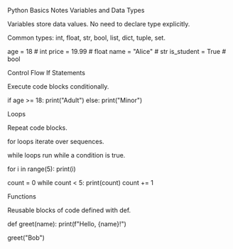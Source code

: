 Python Basics Notes
Variables and Data Types

Variables store data values. No need to declare type explicitly.

Common types: int, float, str, bool, list, dict, tuple, set.

age = 18           # int
price = 19.99      # float
name = "Alice"     # str
is_student = True  # bool

Control Flow
If Statements

Execute code blocks conditionally.

if age >= 18:
    print("Adult")
else:
    print("Minor")

Loops

Repeat code blocks.

for loops iterate over sequences.

while loops run while a condition is true.

for i in range(5):
    print(i)

count = 0
while count < 5:
    print(count)
    count += 1

Functions

Reusable blocks of code defined with def.

def greet(name):
    print(f"Hello, {name}!")

greet("Bob")
